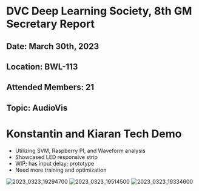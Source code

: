 # DVC Deep Learning Society, 8th GM Secretary Report
## Date: March 30th, 2023
## Location: BWL-113
## Attended Members: 21
## Topic: AudioVis

# Konstantin and Kiaran Tech Demo
- Utilizing SVM, Raspberry PI, and Waveform analysis
- Showcased LED responsive strip
- WIP; has input delay; prototype
- Need more training and optimization

![2023_0323_19294700](https://user-images.githubusercontent.com/80879010/235562430-5a1ea4db-8892-47b4-b764-d1a336c6ce8c.jpg)
![2023_0323_19514500](https://user-images.githubusercontent.com/80879010/235562433-28d7639d-171f-46a9-9a1b-aa9ac7f30cac.jpg)
![2023_0323_19334600](https://user-images.githubusercontent.com/80879010/235562439-223d50f8-2d43-44ed-8706-b9c9dfb4d6cf.jpg)
